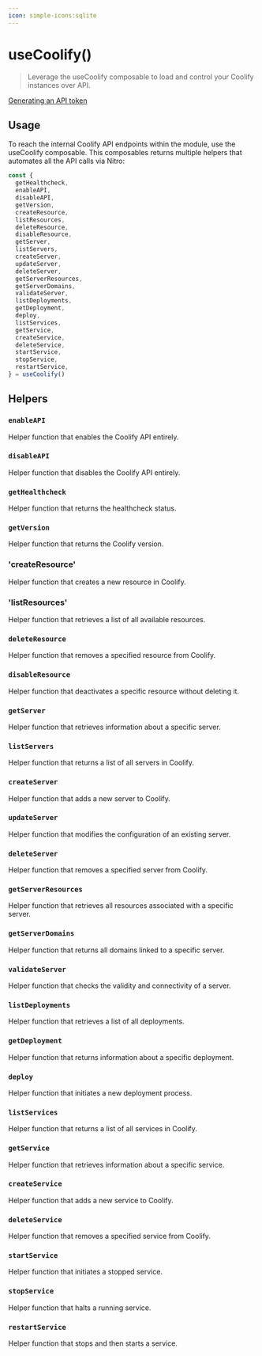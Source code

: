 ```yaml
---
icon: simple-icons:sqlite
---
```


# useCoolify()

> Leverage the useCoolify composable to load and control your Coolify instances over API.

<!-- :read-more{to=""} -->

[Generating an API token](https://coolify.io/docs/api-reference/authorization)

## Usage

To reach the internal Coolify API endpoints within the module, use the useCoolify composable. 
This composables returns multiple helpers that automates all the API calls via Nitro:

```ts
const { 
  getHealthcheck,
  enableAPI,
  disableAPI,
  getVersion,
  createResource,
  listResources,
  deleteResource,
  disableResource,
  getServer,
  listServers,
  createServer,
  updateServer,
  deleteServer,
  getServerResources,
  getServerDomains,
  validateServer,
  listDeployments,
  getDeployment,
  deploy,
  listServices,
  getService,
  createService,
  deleteService,
  startService,
  stopService,
  restartService,
} = useCoolify()

```

## Helpers

### `enableAPI`

Helper function that enables the Coolify API entirely.

### `disableAPI`

Helper function that disables the Coolify API entirely.

### `getHealthcheck`

Helper function that returns the healthcheck status.

### `getVersion`

Helper function that returns the Coolify version.

### 'createResource'

Helper function that creates a new resource in Coolify.

### 'listResources'

Helper function that retrieves a list of all available resources.

### `deleteResource`

Helper function that removes a specified resource from Coolify.

### `disableResource`

Helper function that deactivates a specific resource without deleting it.

### `getServer`

Helper function that retrieves information about a specific server.

### `listServers`

Helper function that returns a list of all servers in Coolify.

### `createServer`

Helper function that adds a new server to Coolify.

### `updateServer`

Helper function that modifies the configuration of an existing server.

### `deleteServer`

Helper function that removes a specified server from Coolify.

### `getServerResources`

Helper function that retrieves all resources associated with a specific server.

### `getServerDomains`

Helper function that returns all domains linked to a specific server.

### `validateServer`

Helper function that checks the validity and connectivity of a server.

### `listDeployments`

Helper function that retrieves a list of all deployments.

### `getDeployment`

Helper function that returns information about a specific deployment.

### `deploy`

Helper function that initiates a new deployment process.

### `listServices`

Helper function that returns a list of all services in Coolify.

### `getService`

Helper function that retrieves information about a specific service.

### `createService`

Helper function that adds a new service to Coolify.

### `deleteService`

Helper function that removes a specified service from Coolify.

### `startService`

Helper function that initiates a stopped service.

### `stopService`

Helper function that halts a running service.

### `restartService`

Helper function that stops and then starts a service.